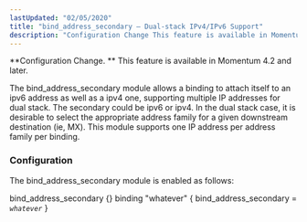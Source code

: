 ```yaml
---
lastUpdated: "02/05/2020"
title: "bind_address_secondary – Dual-stack IPv4/IPv6 Support"
description: "Configuration Change This feature is available in Momentum 4 2 and later The bind address secondary module allows a binding to attach itself to an ipv 6 address as well as a ipv 4 one supporting multiple IP addresses for dual stack The secondary could be ipv 6 or ipv..."
---
```


<a name="idp19953776"></a> 

**Configuration Change. ** This feature is available in Momentum 4.2 and later.

The bind_address_secondary module allows a binding to attach itself to an ipv6 address as well as a ipv4 one, supporting multiple IP addresses for dual stack. The secondary could be ipv6 or ipv4\. In the dual stack case, it is desirable to select the appropriate address family for a given downstream destination (ie, MX). This module supports one IP address per address family per binding.

### <a name="modules.bind_address_secondary.config"></a> Configuration

The bind_address_secondary module is enabled as follows:

<a name="modules.bind_address_secondary.example"></a> 


bind_address_secondary {}
binding "whatever" {
  bind_address_secondary = *`whatever`*
}